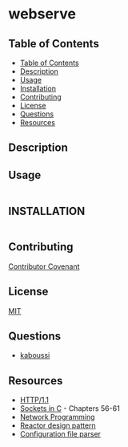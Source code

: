 # webserve

## Table of Contents
- [Table of Contents](#table-of-contents)
- [Description](#description)
- [Usage](#usage)
- [Installation](#installation)
- [Contributing](#contributing)
- [License](#license)
- [Questions](#questions)
- [Resources](#resources)

## Description

## Usage
```bash
```

## INSTALLATION
```bash
```

## Contributing
[Contributor Covenant](https://www.contributor-covenant.org/)


## License
[MIT](LICENSE)

## Questions
- [kaboussi]()

## Resources
- [HTTP/1.1](https://tools.ietf.org/html/rfc2616)
- [Sockets in C](https://www.amazon.com/Linux-Programming-Interface-System-Handbook/dp/1593272202) - Chapters 56-61
- [Network Programming](https://beej.us/guide/bgnet/html/)
- [Reactor design pattern](https://www.dre.vanderbilt.edu/%7Eschmidt/PDF/reactor-siemens.pdf)
- [Configuration file parser](https://craftinginterpreters.com/contents.html)
